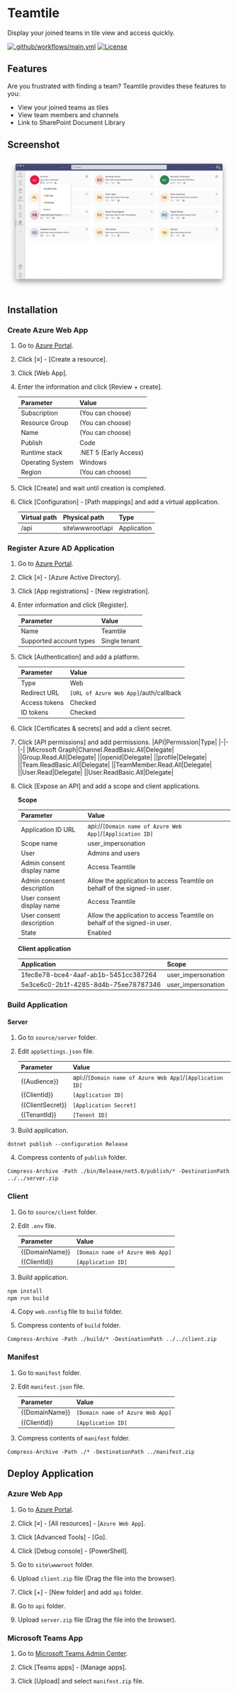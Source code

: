 # Teamtile

Display your joined teams in tile view and access quickly.

[![.github/workflows/main.yml](https://github.com/karamem0/teamtile/actions/workflows/main.yml/badge.svg)](https://github.com/karamem0/teamtile/actions/workflows/main.yml)
[![License](https://img.shields.io/github/license/karamem0/teamtile.svg)](https://github.com/karamem0/teamtile/blob/master/LICENSE)

## Features

Are you frustrated with finding a team? Teamtile provides these features to you:

- View your joined teams as tiles
- View team members and channels
- Link to SharePoint Document Library

## Screenshot

![screenshot](./screenshot.png)

## Installation

### Create Azure Web App

1. Go to [Azure Portal](https://portal.azure.com).

2. Click \[≡\] - \[Create a resource\].

3. Click \[Web App\].

4. Enter the information and click \[Review + create\].

    |Parameter|Value|
    |-|-|
    |Subscription|(You can choose)|
    |Resource Group|(You can choose)|
    |Name|(You can choose)|
    |Publish|Code|
    |Runtime stack|.NET 5 (Early Access)|
    |Operating System|Windows|
    |Region|(You can choose)|

5. Click \[Create\] and wait until creation is completed.

6. Click \[Configuration\] - \[Path mappings\] and add a virtual application.

    |Virtual path|Physical path|Type|
    |-|-|-|
    |/api|site\wwwroot\api|Application|

### Register Azure AD Application

1. Go to [Azure Portal](https://portal.azure.com).

2. Click \[≡\] - \[Azure Active Directory\].

3. Click \[App registrations\] - \[New registration\].

4. Enter information and click \[Register\].

    |Parameter|Value|
    |-|-|
    |Name|Teamtile|
    |Supported account types|Single tenant|

5. Click \[Authentication\] and add a platform.

    |Parameter|Value|
    |-|-|
    |Type|Web|
    |Redirect URL|`[URL of Azure Web App]`/auth/callback|
    |Access tokens|Checked|
    |ID tokens|Checked|

6. Click \[Certificates & secrets\] and add a client secret.

7. Click \[API permissions\] and add permissions.
    |API|Permission|Type|
    |-|-|-|
    |Microsoft Graph|Channel.ReadBasic.All|Delegate|
    ||Group.Read.All|Delegate|
    ||openid|Delegate|
    ||profile|Delegate|
    ||Team.ReadBasic.All|Delegate|
    ||TeamMember.Read.All|Delegate|
    ||User.Read|Delegate|
    ||User.ReadBasic.All|Delegate|

8. Click \[Expose an API\] and add a scope and client applications.

    **Scope**

    |Parameter|Value|
    |-|-|
    |Application ID URL|api://`[Domain name of Azure Web App]`/`[Application ID]`|
    |Scope name|user_impersonation|
    |User|Admins and users|
    |Admin consent display name|Access Teamtile|
    |Admin consent description|Allow the application to access Teamtile on behalf of the signed-in user.|
    |User consent display name|Access Teamtile|
    |User consent description|Allow the application to access Teamtile on behalf of the signed-in user.|
    |State|Enabled|

    **Client application**

    |Application|Scope|
    |-|-|
    |1fec8e78-bce4-4aaf-ab1b-5451cc387264|user_impersonation|
    |5e3ce6c0-2b1f-4285-8d4b-75ee78787346|user_impersonation|

### Build Application

#### Server

1. Go to `source/server` folder.

2. Edit `appSettings.json` file.

    |Parameter|Value|
    |-|-|
    |{{Audience}}|api://`[Domain name of Azure Web App]`/`[Application ID]`|
    |{{ClientId}}|`[Application ID]`|
    |{{ClientSecret}}|`[Application Secret]`|
    |{{TenantId}}|`[Tenent ID]`|

3. Build application.

```
dotnet publish --configuration Release
```

4. Compress contents of `publish` folder.

```
Compress-Archive -Path ./bin/Release/net5.0/publish/* -DestinationPath ../../server.zip
```

### Client

1. Go to `source/client` folder.

2. Edit `.env` file.

    |Parameter|Value|
    |-|-|
    |{{DomainName}}|`[Domain name of Azure Web App]`|
    |{{ClientId}}|`[Application ID]`|

3. Build application.

```
npm install
npm run build
```

4. Copy `web.config` file to `build` folder.

5. Compress contents of `build` folder.

```
Compress-Archive -Path ./build/* -DestinationPath ../../client.zip
```

### Manifest

1. Go to `manifest` folder.

2. Edit `manifest.json` file.

    |Parameter|Value|
    |-|-|
    |{{DomainName}}|`[Domain name of Azure Web App]`|
    |{{ClientId}}|`[Application ID]`|

3. Compress contents of `manifest` folder.

```
Compress-Archive -Path ./* -DestinationPath ../manifest.zip
```

## Deploy Application

### Azure Web App

1. Go to [Azure Portal](https://portal.azure.com).

2. Click \[≡\] - \[All resources\] - \[`Azure Web App`\].

3. Click \[Advanced Tools\] - \[Go\].

4. Click \[Debug console\] - \[PowerShell\].

5. Go to `site\wwwroot` folder.

6. Upload `client.zip` file (Drag the file into the browser).

7. Click \[+\] - \[New folder\] and add `api` folder.

8. Go to `api` folder.

9. Upload `server.zip` file (Drag the file into the browser).

### Microsoft Teams App

1. Go to [Microsoft Teams Admin Center](https://admin.teams.microsoft.com/).

2. Click \[Teams apps\] - \[Manage apps\].

3. Click \[Upload\] and select `manifest.zip` file.
